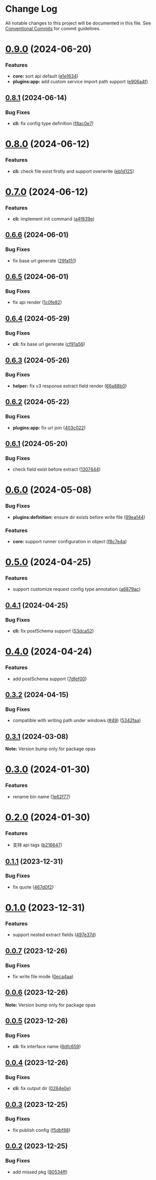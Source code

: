 # Change Log

All notable changes to this project will be documented in this file.
See [Conventional Commits](https://conventionalcommits.org) for commit guidelines.

# [0.9.0](https://github.com/kagawagao/opas/compare/v0.8.1...v0.9.0) (2024-06-20)

### Features

- **core:** sort api default ([e1e1634](https://github.com/kagawagao/opas/commit/e1e16342dc2e404d179d52583aa3687e0e745a92))
- **plugins:app:** add custom service import path support ([e906a4f](https://github.com/kagawagao/opas/commit/e906a4f4fc3cff2ca499404f5f32c6c0e2d1adeb))

## [0.8.1](https://github.com/kagawagao/opas/compare/v0.8.0...v0.8.1) (2024-06-14)

### Bug Fixes

- **cli:** fix config type definition ([f8ac0e7](https://github.com/kagawagao/opas/commit/f8ac0e7dfc283c131230307517cfe33d89f01610))

# [0.8.0](https://github.com/kagawagao/opas/compare/v0.7.0...v0.8.0) (2024-06-12)

### Features

- **cli:** check file exist firstly and support overwrite ([eb1d125](https://github.com/kagawagao/opas/commit/eb1d125bc3199b48ae5a3732b6bc082bf84f3bfe))

# [0.7.0](https://github.com/kagawagao/opas/compare/v0.6.6...v0.7.0) (2024-06-12)

### Features

- **cli:** implement init command ([a4f839e](https://github.com/kagawagao/opas/commit/a4f839eca3dfbf5e2ed6a193c0f8096d27232de2))

## [0.6.6](https://github.com/kagawagao/opas/compare/v0.6.5...v0.6.6) (2024-06-01)

### Bug Fixes

- fix base url generate ([29fa151](https://github.com/kagawagao/opas/commit/29fa151219f7262e1c3e0c53b083537330210022))

## [0.6.5](https://github.com/kagawagao/opas/compare/v0.6.4...v0.6.5) (2024-06-01)

### Bug Fixes

- fix api render ([1c0fe82](https://github.com/kagawagao/opas/commit/1c0fe8221882d8096502cff07fd55c7623d44f71))

## [0.6.4](https://github.com/kagawagao/opas/compare/v0.6.3...v0.6.4) (2024-05-29)

### Bug Fixes

- **cli:** fix base url generate ([cf91a56](https://github.com/kagawagao/opas/commit/cf91a563eeca6538dcade67537f426744881e1bf))

## [0.6.3](https://github.com/kagawagao/opas/compare/v0.6.2...v0.6.3) (2024-05-26)

### Bug Fixes

- **helper:** fix v3 response extract field render ([66a88b0](https://github.com/kagawagao/opas/commit/66a88b04c57c76ac07577ff5522e1ed97d1e5d6a))

## [0.6.2](https://github.com/kagawagao/opas/compare/v0.6.1...v0.6.2) (2024-05-22)

### Bug Fixes

- **plugins:app:** fix url join ([403c022](https://github.com/kagawagao/opas/commit/403c022c9073997b1a8274b9625959abf477caeb))

## [0.6.1](https://github.com/kagawagao/opas/compare/v0.6.0...v0.6.1) (2024-05-20)

### Bug Fixes

- check field exist before extract ([1307444](https://github.com/kagawagao/opas/commit/1307444cff572f818dc02b4f4bca638c3538eac3))

# [0.6.0](https://github.com/kagawagao/opas/compare/v0.5.0...v0.6.0) (2024-05-08)

### Bug Fixes

- **plugins:definition:** ensure dir exists before write file ([99ea144](https://github.com/kagawagao/opas/commit/99ea144c596fb3db56892c38bb098435b2142a50))

### Features

- **core:** support runner configuration in object ([f8c7e4a](https://github.com/kagawagao/opas/commit/f8c7e4a678e743882b486a3c41aa3faf5e550305))

# [0.5.0](https://github.com/kagawagao/opas/compare/v0.4.1...v0.5.0) (2024-04-25)

### Features

- support customize request config type annotation ([a6879ac](https://github.com/kagawagao/opas/commit/a6879ac200f313742786fb303efd7e39b5d9e565))

## [0.4.1](https://github.com/kagawagao/opas/compare/v0.4.0...v0.4.1) (2024-04-25)

### Bug Fixes

- **cli:** fix postSchema support ([53dca52](https://github.com/kagawagao/opas/commit/53dca52948152e76222e599474c6c8ccd06fb742))

# [0.4.0](https://github.com/kagawagao/opas/compare/v0.3.2...v0.4.0) (2024-04-24)

### Features

- add postSchema support ([7dfef00](https://github.com/kagawagao/opas/commit/7dfef00587caa92834b20cab4a5d93d327184394))

## [0.3.2](https://github.com/kagawagao/opas/compare/v0.3.1...v0.3.2) (2024-04-15)

### Bug Fixes

- compatible with writing path under windows ([#49](https://github.com/kagawagao/opas/issues/49)) ([5342faa](https://github.com/kagawagao/opas/commit/5342faa5dc92030eb22baded96320387f978e9d8))

## [0.3.1](https://github.com/kagawagao/opas/compare/v0.3.0...v0.3.1) (2024-03-08)

**Note:** Version bump only for package opas

# [0.3.0](https://github.com/kagawagao/opas/compare/v0.2.0...v0.3.0) (2024-01-30)

### Features

- rename bin name ([1e62f77](https://github.com/kagawagao/opas/commit/1e62f77647756984ece2c68f5534ddb63c5894e2))

# [0.2.0](https://github.com/kagawagao/opas/compare/v0.1.1...v0.2.0) (2024-01-30)

### Features

- 支持 api tags ([b216647](https://github.com/kagawagao/opas/commit/b2166470d9fd18bf84eafc92ed1529f03c0448c8))

## [0.1.1](https://github.com/kagawagao/opas/compare/v0.1.0...v0.1.1) (2023-12-31)

### Bug Fixes

- fix quote ([467d0f2](https://github.com/kagawagao/opas/commit/467d0f282846e43d5a881bc1f571adef894df0d5))

# [0.1.0](https://github.com/kagawagao/opas/compare/v0.0.7...v0.1.0) (2023-12-31)

### Features

- support nested extract fields ([497e37d](https://github.com/kagawagao/opas/commit/497e37def83631246f02bce5b2b39d072d771ab6))

## [0.0.7](https://github.com/kagawagao/opas/compare/v0.0.6...v0.0.7) (2023-12-26)

### Bug Fixes

- fix write file mode ([0eca4aa](https://github.com/kagawagao/opas/commit/0eca4aa2d4045546c4493223b40cc7a6bc2ae7f1))

## [0.0.6](https://github.com/kagawagao/opas/compare/v0.0.5...v0.0.6) (2023-12-26)

**Note:** Version bump only for package opas

## [0.0.5](https://github.com/kagawagao/opas/compare/v0.0.4...v0.0.5) (2023-12-26)

### Bug Fixes

- **cli:** fix interface name ([6dfc659](https://github.com/kagawagao/opas/commit/6dfc659e4d4ae7b20cb8afb0e7cb1a5f0f8adba5))

## [0.0.4](https://github.com/kagawagao/opas/compare/v0.0.3...v0.0.4) (2023-12-26)

### Bug Fixes

- **cli:** fix output dir ([0264e0e](https://github.com/kagawagao/opas/commit/0264e0e20a7f07e5cbd4b5390c2c5190f38bbceb))

## [0.0.3](https://github.com/kagawagao/opas/compare/v0.0.2...v0.0.3) (2023-12-25)

### Bug Fixes

- fix publish config ([f5dbf88](https://github.com/kagawagao/opas/commit/f5dbf88593ff09fc9c07837985d7d248b6235d63))

## [0.0.2](https://github.com/kagawagao/opas/compare/v0.0.1...v0.0.2) (2023-12-25)

### Bug Fixes

- add missed pkg ([80534ff](https://github.com/kagawagao/opas/commit/80534ff2b9895545257ee7260fca515c5ca44b43))
